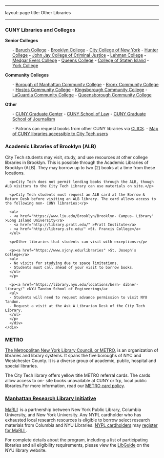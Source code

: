 - - - 
layout: page
title: Other Libraries
- - - 
<div class="card- group">
  <div class="card card- default">
    <div class="card- heading">
      <h3 class="card- title">
        <strong>CUNY Libraries and Colleges</strong>
      </h3>
    </div>
    <div>
      <div class="card- body">
        <div class="row">
      <div class="col- md- 4">
      <strong>Senior Colleges</strong>
<ul>
- <a href="https://library.baruch.cuny.edu/" target="_blank" >Baruch College</a>
- <a href="http://academic.brooklyn.cuny.edu/library/" target="_blank" >Brooklyn College</a>
- <a href="http://www.ccny.cuny.edu/library/" target="_blank" >City College of New York</a>
- <a href="http://library.hunter.cuny.edu/" target="_blank" >Hunter College</a>
- <a href="http://www.lib.jjay.cuny.edu/" target="_blank" >John Jay College of Criminal Justice</a>
- <a href="https://www.lehman.edu/library/" target="_blank" >Lehman College</a>
- <a href="http://www.mec.cuny.edu/library" target="_blank" >Medgar Evers College</a>
- <a href="http://www.qc.edu/Library/index.html" target="_blank" >Queens College</a>
- <a href="http://www.library.csi.cuny.edu/" target="_blank" >College of Staten Island</a>
- <a href="http://www.york.cuny.edu/library/" target="_blank" >York College</a></ul></ul>
      </div>
      <div class="col- md- 4">
      <strong>Community Colleges</strong><ul>
- <a href="http://lib1.bmcc.cuny.edu/lib/" target="_blank" >Borough of Manhattan Community College</a>
- <a href="http://www.bcc.cuny.edu/library/" target="_blank" >Bronx Community College</a>
- <a href="http://www.hostos.cuny.edu/library/index.htm" target="_blank" >Hostos Community College</a>
- <a href="https://www.kbcc.cuny.edu/kcclibrary/Homepage.html" target="_blank" >Kingsborough Community College</a>
- <a href="http://www.lagcc.cuny.edu/library/" target="_blank" >LaGuardia Community College</a>
- <a href="http://www.qcc.cuny.edu/library/" target="_blank" >Queensborough Community College</a></ul></ul>
      </div>
      <div class="col- md- 4">
      <strong>Other</strong><ul>- <a href="http://library.gc.cuny.edu/" target="_blank" >CUNY Graduate Center</a>
- <a href="http://www.law.cuny.edu/library/" target="_blank" >CUNY School of Law</a>
- <a href="http://www.journalism.cuny.edu/research- center/" target="_blank" >CUNY Graduate School of Journalism</font></a></ul>
      </div> 
        </div>
<div class="col- md- 12">
<ul>
- Patrons can request books from other CUNY libraries via <a href="https://library.citytech.cuny.edu/help/how/clics.php" >CLICS</a>.
- <a href="https://kokomoto.carto.com/builder/7f1a1151- 7e8e- 4044- aab4- b068d2c6695b/embed" >Map of CUNY libraries accessible to City Tech users</a>
</ul>
</div>
      </div>
    </div>

  </div>
</div> 

 <div class="card- group">
  <div class="card card- default">
    <div class="card- heading">
      <h4 class="card- title">
        <h3><strong>Academic Libraries of Brooklyn (ALB)</strong></h3>
      </h4>
    </div>
    <div>
      <div class="card- body">
      <p>City Tech students may visit, study, and use resources at other college libraries in Brooklyn. This is possible through the Academic Libraries of Brooklyn (ALB). They may borrow up to two (2) books at a time from these locations.</p>

      <p>City Tech does not permit lending books through the ALB, though ALB visitors to the City Tech Library can use materials on site.</p>

      <p>City Tech students must request an ALB card at the Borrow & Return Desk before visiting an ALB library. The card allows access to the following non- CUNY libraries:</p>

      <ul>
      - <a href="https://www.liu.edu/Brooklyn/Brooklyn- Campus- Library" >Long Island University</a>
      - <a href="http://library.pratt.edu/" >Pratt Institute</a>
      - <a href="http://library.sfc.edu/" >St. Francis College</a>
      </ul>

      <p>Other libraries that students can visit with exceptions:</p>

      <p><a href="https://www.sjcny.edu/libraries" >St. Joseph’s College</a>
      <ul>
      - No visits for studying due to space limitations.
      - Students must call ahead of your visit to borrow books.
      </ul>
      </p>

      <p><a href="https://library.nyu.edu/locations/bern- dibner- library/" >NYU Tandon School of Engineering</a>
      <ul>
      - Students will need to request advance permission to visit NYU Tandon.
      - Request a visit at the Ask A Librarian Desk of the City Tech Library.
      </ul>
      </p>
      </div>
    </div>
  </div>
</div> 

 <div class="card- group">
  <div class="card card- default">
    <div class="card- heading">
      <h4 class="card- title">
        <h3><strong>METRO</strong></h3>
      </h4>
    </div>
    <div id="METRO" class="card">
      <div class="card- body"><p><a href="http://www.metro.org/" target="_blank" >The Metropolitan New York Library Council, or METRO</a>, is an organization of libraries and library systems. It spans the five boroughs of NYC and Westchester County. It is a diverse group of academic, public, hospital and special libraries.</p>
<p>The City Tech library offers yellow title METRO referral cards. The cards allow access to on- site books unavailable at CUNY or frp, local public libraries.For more information, read our&nbsp;<a href="http://library.citytech.cuny.edu/policies/access/metrocard.php" https://library.nyu.edu/locations/bern- dibner- library/>METRO card policy</a>.</p></div>
    </div>
  </div>
</div> 

 <div class="card- group">
  <div class="card card- default">
    <div class="card- heading">
      <h4 class="card- title">
        <a data- toggle="collapse" href="#MARLI"><h3><strong>Manhattan Research Library Initiative</strong></h3></a>
      </h4>
    </div>
    <div id="MARLI" class="card- collapse collapse in">
      <div class="card- body"><p><a href="http://www.nypl.org/help/finding- things/MaRLI" target="_blank" >MaRLI</a>&nbsp; is a partnership between New York Public Library, Columbia University, and New York University. Any NYPL cardholder who has exhausted local research resources is eligible to borrow select research materials from Columbia and NYU Libraries. <a href="http://www.nypl.org/help/library- card" target="_blank" >NYPL cardholders</a> may <a href="http://www.nypl.org/MaRLI- application" target="_blank" >register for MaRLI&nbsp;</a>.</p>
<p>For complete details about the program, including a list of participating libraries and all eligibility requirements, please view the&nbsp;<a href="http://marli.libguides.com/content.php?pid=194135&amp;sid=1627106" target="_blank" >LibGuide</a>&nbsp;on the NYU library website.</p>
</div>
    </div>
  </div>
</div> 

